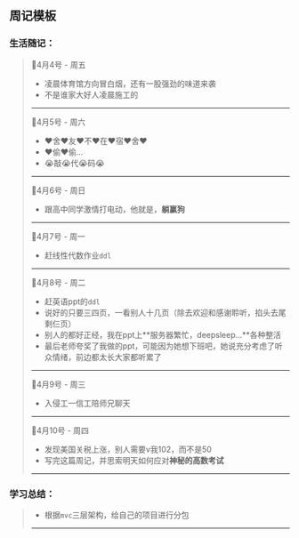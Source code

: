 ## 周记模板

### 生活随记：

>📌4月4号 - 周五
>
>* 凌晨体育馆方向冒白烟，还有一股强劲的味道来袭
> * 不是谁家大好人凌晨施工的
>
>---
>
>📌4月5号 - 周六
>
>* ❤舍❤友❤不❤在❤宿❤舍❤
>* ❤偷❤偷...
>* 😭敲😭代😭码😭
>
>---
>
>📌4月6号 - 周日
>
>* 跟高中同学激情打电动，他就是，**躺赢狗**
>
>---
>
>📌4月7号 - 周一
>
>* 赶线性代数作业`ddl`
>
>---
>
>📌4月8号 - 周二
>
>* 赶英语ppt的`ddl`
>  * 说好的只要三四页，一看别人十几页（除去欢迎和感谢聆听，掐头去尾剩仨页）
>  * 别人的都好正经，我在ppt上**服务器繁忙，deepsleep...**各种整活
>  * 最后老师夸奖了我做的ppt，可能因为她想下班吧，她说充分考虑了听众情绪，前边都太长大家都听累了
>
>---
>
>📌4月9号 - 周三
>
>* 入侵工一信工陪师兄聊天
>
>---
>
>📌4月10号 - 周四
>
>* 发现美国关税上涨，别人需要v我102，而不是50
>* 写完这篇周记，并思索明天如何应对**神秘的高数考试**
>
>---

### 学习总结：

>* 根据`mvc`三层架构，给自己的项目进行分包
>
>---

